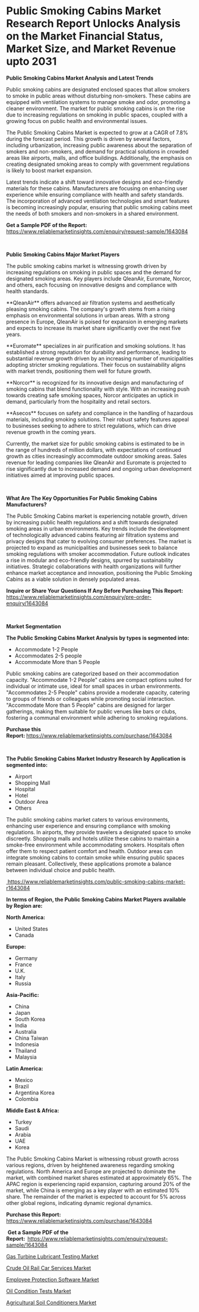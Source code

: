 <p><h1>Public Smoking Cabins Market Research Report Unlocks Analysis on the Market Financial Status, Market Size, and Market Revenue upto 2031</h1></p><p><strong>Public Smoking Cabins Market Analysis and Latest Trends</strong></p>
<p><p>Public smoking cabins are designated enclosed spaces that allow smokers to smoke in public areas without disturbing non-smokers. These cabins are equipped with ventilation systems to manage smoke and odor, promoting a cleaner environment. The market for public smoking cabins is on the rise due to increasing regulations on smoking in public spaces, coupled with a growing focus on public health and environmental issues.</p><p>The Public Smoking Cabins Market is expected to grow at a CAGR of 7.8% during the forecast period. This growth is driven by several factors, including urbanization, increasing public awareness about the separation of smokers and non-smokers, and demand for practical solutions in crowded areas like airports, malls, and office buildings. Additionally, the emphasis on creating designated smoking areas to comply with government regulations is likely to boost market expansion.</p><p>Latest trends indicate a shift toward innovative designs and eco-friendly materials for these cabins. Manufacturers are focusing on enhancing user experience while ensuring compliance with health and safety standards. The incorporation of advanced ventilation technologies and smart features is becoming increasingly popular, ensuring that public smoking cabins meet the needs of both smokers and non-smokers in a shared environment.</p></p>
<p><strong>Get a Sample PDF of the Report:&nbsp;</strong> <a href="https://www.reliablemarketinsights.com/enquiry/request-sample/1643084?utm_campaign=1731&utm_medium=2&utm_source=Github&utm_content=ia&utm_term=23102024&utm_id=public-smoking-cabins">https://www.reliablemarketinsights.com/enquiry/request-sample/1643084</a></p>
<p>&nbsp;</p>
<p><strong>Public Smoking Cabins Major Market Players</strong></p>
<p><p>The public smoking cabins market is witnessing growth driven by increasing regulations on smoking in public spaces and the demand for designated smoking areas. Key players include QleanAir, Euromate, Norcor, and others, each focusing on innovative designs and compliance with health standards.</p><p>**QleanAir** offers advanced air filtration systems and aesthetically pleasing smoking cabins. The company's growth stems from a rising emphasis on environmental solutions in urban areas. With a strong presence in Europe, QleanAir is poised for expansion in emerging markets and expects to increase its market share significantly over the next five years.</p><p>**Euromate** specializes in air purification and smoking solutions. It has established a strong reputation for durability and performance, leading to substantial revenue growth driven by an increasing number of municipalities adopting stricter smoking regulations. Their focus on sustainability aligns with market trends, positioning them well for future growth.</p><p>**Norcor** is recognized for its innovative design and manufacturing of smoking cabins that blend functionality with style. With an increasing push towards creating safe smoking spaces, Norcor anticipates an uptick in demand, particularly from the hospitality and retail sectors.</p><p>**Asecos** focuses on safety and compliance in the handling of hazardous materials, including smoking solutions. Their robust safety features appeal to businesses seeking to adhere to strict regulations, which can drive revenue growth in the coming years.</p><p>Currently, the market size for public smoking cabins is estimated to be in the range of hundreds of million dollars, with expectations of continued growth as cities increasingly accommodate outdoor smoking areas. Sales revenue for leading companies like QleanAir and Euromate is projected to rise significantly due to increased demand and ongoing urban development initiatives aimed at improving public spaces.</p></p>
<p>&nbsp;</p>
<p><strong>What Are The Key Opportunities For Public Smoking Cabins Manufacturers?</strong></p>
<p><p>The Public Smoking Cabins market is experiencing notable growth, driven by increasing public health regulations and a shift towards designated smoking areas in urban environments. Key trends include the development of technologically advanced cabins featuring air filtration systems and privacy designs that cater to evolving consumer preferences. The market is projected to expand as municipalities and businesses seek to balance smoking regulations with smoker accommodation. Future outlook indicates a rise in modular and eco-friendly designs, spurred by sustainability initiatives. Strategic collaborations with health organizations will further enhance market acceptance and innovation, positioning the Public Smoking Cabins as a viable solution in densely populated areas.</p></p>
<p><strong>Inquire or Share Your Questions If Any Before Purchasing This Report:</strong> <a href="https://www.reliablemarketinsights.com/enquiry/pre-order-enquiry/1643084?utm_campaign=1731&utm_medium=2&utm_source=Github&utm_content=ia&utm_term=23102024&utm_id=public-smoking-cabins">https://www.reliablemarketinsights.com/enquiry/pre-order-enquiry/1643084</a></p>
<p>&nbsp;</p>
<p><strong>Market Segmentation</strong></p>
<p><strong>The Public Smoking Cabins Market Analysis by types is segmented into:</strong></p>
<p><ul><li>Accommodate 1-2 People</li><li>Accommodates 2-5 people</li><li>Accommodate More than 5 People</li></ul></p>
<p><p>Public smoking cabins are categorized based on their accommodation capacity. "Accommodate 1-2 People" cabins are compact options suited for individual or intimate use, ideal for small spaces in urban environments. "Accommodates 2-5 People" cabins provide a moderate capacity, catering to groups of friends or colleagues while promoting social interaction. "Accommodate More than 5 People" cabins are designed for larger gatherings, making them suitable for public venues like bars or clubs, fostering a communal environment while adhering to smoking regulations.</p></p>
<p><strong>Purchase this Report:&nbsp;</strong><a href="https://www.reliablemarketinsights.com/purchase/1643084?utm_campaign=1731&utm_medium=2&utm_source=Github&utm_content=ia&utm_term=23102024&utm_id=public-smoking-cabins">https://www.reliablemarketinsights.com/purchase/1643084</a></p>
<p>&nbsp;</p>
<p><strong>The Public Smoking Cabins Market Industry Research by Application is segmented into:</strong></p>
<p><ul><li>Airport</li><li>Shopping Mall</li><li>Hospital</li><li>Hotel</li><li>Outdoor Area</li><li>Others</li></ul></p>
<p><p>The public smoking cabins market caters to various environments, enhancing user experience and ensuring compliance with smoking regulations. In airports, they provide travelers a designated space to smoke discreetly. Shopping malls and hotels utilize these cabins to maintain a smoke-free environment while accommodating smokers. Hospitals often offer them to respect patient comfort and health. Outdoor areas can integrate smoking cabins to contain smoke while ensuring public spaces remain pleasant. Collectively, these applications promote a balance between individual choice and public health.</p></p>
<p><a href="https://www.reliablemarketinsights.com/public-smoking-cabins-market-r1643084?utm_campaign=1731&utm_medium=2&utm_source=Github&utm_content=ia&utm_term=23102024&utm_id=public-smoking-cabins">&nbsp;https://www.reliablemarketinsights.com/public-smoking-cabins-market-r1643084</a></p>
<p><strong>In terms of Region, the Public Smoking Cabins Market Players available by Region are:</strong></p>
<p>
    <p> <strong> North America: </strong>
        <ul>
            <li>United States</li>
            <li>Canada</li>
        </ul>
        </p> 
    <p> <strong> Europe: </strong>
        <ul>
            <li>Germany</li>
            <li>France</li>
            <li>U.K.</li>
            <li>Italy</li>
            <li>Russia</li>
        </ul>
        </p> 
    <p> <strong> Asia-Pacific: </strong>
        <ul>
            <li>China</li>
            <li>Japan</li>
            <li>South Korea</li>
            <li>India</li>
            <li>Australia</li>
            <li>China Taiwan</li>
            <li>Indonesia</li>
            <li>Thailand</li>
            <li>Malaysia</li>
        </ul>
        </p> 
    <p> <strong> Latin America: </strong>
        <ul>
            <li>Mexico</li>
            <li>Brazil</li>
            <li>Argentina Korea</li>
            <li>Colombia</li>
        </ul>
        </p> 
    <p> <strong> Middle East & Africa: </strong>
        <ul>
            <li>Turkey</li>
            <li>Saudi</li>
            <li>Arabia</li>
            <li>UAE</li>
            <li>Korea</li>
        </ul>
    </p>
    </p>
<p><p>The Public Smoking Cabins Market is witnessing robust growth across various regions, driven by heightened awareness regarding smoking regulations. North America and Europe are projected to dominate the market, with combined market shares estimated at approximately 65%. The APAC region is experiencing rapid expansion, capturing around 20% of the market, while China is emerging as a key player with an estimated 10% share. The remainder of the market is expected to account for 5% across other global regions, indicating dynamic regional dynamics.</p></p>
<p><strong>Purchase this Report: </strong><a href="https://www.reliablemarketinsights.com/purchase/1643084?utm_campaign=1731&utm_medium=2&utm_source=Github&utm_content=ia&utm_term=23102024&utm_id=public-smoking-cabins">https://www.reliablemarketinsights.com/purchase/1643084</a></p>
<p>&nbsp;<strong>Get a Sample PDF of the Report:&nbsp;&nbsp;</strong><a href="https://www.reliablemarketinsights.com/enquiry/request-sample/1643084?utm_campaign=1731&utm_medium=2&utm_source=Github&utm_content=ia&utm_term=23102024&utm_id=public-smoking-cabins">https://www.reliablemarketinsights.com/enquiry/request-sample/1643084</a></p>
<p><strong></strong></p>
<p><p><a href="https://www.linkedin.com/pulse/global-gas-turbine-lubricant-testing-market-landscape-future-nkale?utm_campaign=1731&utm_medium=2&utm_source=Github&utm_content=ia&utm_term=23102024&utm_id=public-smoking-cabins">Gas Turbine Lubricant Testing Market</a></p><p><a href="https://www.linkedin.com/pulse/crude-oil-rail-car-services-market-investigation-industry-evolution-gdwwe?utm_campaign=1731&utm_medium=2&utm_source=Github&utm_content=ia&utm_term=23102024&utm_id=public-smoking-cabins">Crude Oil Rail Car Services Market</a></p><p><a href="https://www.linkedin.com/pulse/pulse-employee-protection-software-rhythms-change-market-resonance-cooje?utm_campaign=1731&utm_medium=2&utm_source=Github&utm_content=ia&utm_term=23102024&utm_id=public-smoking-cabins">Employee Protection Software Market</a></p><p><a href="https://www.linkedin.com/pulse/strategic-market-insights-global-oil-condition-tests-2024--kfs9e?utm_campaign=1731&utm_medium=2&utm_source=Github&utm_content=ia&utm_term=23102024&utm_id=public-smoking-cabins">Oil Condition Tests Market</a></p><p><a href="https://github.com/MarilynDouglas476/Market-Research-Report-List-1/blob/main/agricultural-soil-conditioners-market.md?utm_campaign=1731&utm_medium=2&utm_source=Github&utm_content=ia&utm_term=23102024&utm_id=public-smoking-cabins">Agricultural Soil Conditioners Market</a></p></p>